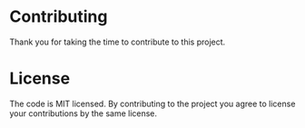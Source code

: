 # Contributing

Thank you for taking the time to contribute to this project.

# License

The code is MIT licensed. By contributing to the project you agree to license your contributions by the same license.